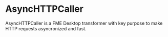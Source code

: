 # AsyncHTTPCaller
AsyncHTTPCaller is a FME Desktop transformer with key purpose to make HTTP requests asyncronized and fast.
